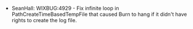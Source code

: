* SeanHall: WIXBUG:4929 - Fix infinite loop in PathCreateTimeBasedTempFile that caused Burn to hang if it didn't have rights to create the log file.